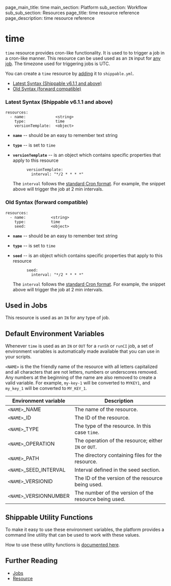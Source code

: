 page_main_title: time
main_section: Platform
sub_section: Workflow
sub_sub_section: Resources
page_title: time resource reference
page_description: time resource reference

# time
`time` resource provides cron-like functionality. It is used to to trigger a job in a cron-like manner. This resource can be used used as an `IN` input for [any job](/platform/workflow/job/overview/). The timezone used for triggering jobs is UTC.

You can create a `time` resource by [adding](/platform/tutorial/workflow/crud-resource#adding) it to `shippable.yml`.

- [Latest Syntax (Shippable v6.1.1 and above)](#latestSyntax)
- [Old Syntax (forward compatible)](#oldSyntax)

<a name="latestSyntax"></a>
### Latest Syntax (Shippable v6.1.1 and above)


```
resources:
  - name:             <string>
    type:             time
    versionTemplate:  <object>
```

* **`name`** -- should be an easy to remember text string

* **`type`** -- is set to `time`

* **`versionTemplate`** -- is an object which contains specific properties that apply to this resource

	        versionTemplate:
	          interval: "*/2 * * * *"

    The `interval` follows the [standard Cron format](https://en.wikipedia.org/wiki/Cron). For example, the snippet above will trigger the job at 2 min intervals.

<a name="oldSyntax"></a>
### Old Syntax (forward compatible)


```
resources:
  - name:           <string>
    type:           time
    seed:           <object>
```

* **`name`** -- should be an easy to remember text string

* **`type`** -- is set to `time`

* **`seed`** -- is an object which contains specific properties that apply to this resource

	        seed:
	          interval: "*/2 * * * *"

    The `interval` follows the [standard Cron format](https://en.wikipedia.org/wiki/Cron). For example, the snippet above will trigger the job at 2 min intervals.

## Used in Jobs
This resource is used as an `IN` for any type of job.

## Default Environment Variables
Whenever `time` is used as an `IN` or `OUT` for a `runSh` or `runCI` job, a set of environment variables is automatically made available that you can use in your scripts.

`<NAME>` is the the friendly name of the resource with all letters capitalized and all characters that are not letters, numbers or underscores removed. Any numbers at the beginning of the name are also removed to create a valid variable. For example, `my-key-1` will be converted to `MYKEY1`, and `my_key_1` will be converted to `MY_KEY_1`.

| Environment variable						| Description                         |
| ------------- 								|------------------------------------ |
| `<NAME>`\_NAME 							| The name of the resource. |
| `<NAME>`\_ID 								| The ID of the resource. |
| `<NAME>`\_TYPE 							| The type of the resource. In this case `time`. |
| `<NAME>`\_OPERATION 						| The operation of the resource; either `IN` or `OUT`. |
| `<NAME>`\_PATH 							| The directory containing files for the resource. |
| `<NAME>`\_SEED\_INTERVAL 				| Interval defined in the seed section. |
| `<NAME>`\_VERSIONID    					| The ID of the version of the resource being used. |
| `<NAME>`\_VERSIONNUMBER 					| The number of the version of the resource being used. |

## Shippable Utility Functions
To make it easy to use these environment variables, the platform provides a command line utility that can be used to work with these values.

How to use these utility functions is [documented here](/platform/tutorial/workflow/using-shipctl).

## Further Reading
* [Jobs](/platform/workflow/job/overview)
* [Resource](/platform/workflow/resource/overview)
